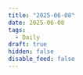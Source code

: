 ```yaml
---
title: "2025-06-08"
date: 2025-06-08
tags:
  - Daily
draft: true
hidden: false
disable_feed: false
---
```


